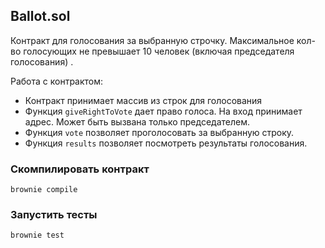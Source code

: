 ## Ballot.sol
Контракт для голосования за выбранную строчку. Максимальное кол-во голосующих не превышает 10 человек (включая председателя голосования) .

Работа с контрактом:
- Контракт принимает массив из строк для голосования
- Функция ```giveRightToVote``` дает право голоса. На вход принимает адрес. Может быть вызвана только председателем.
- Функция ```vote``` позволяет проголосовать за выбранную строку.
- Функция ```results``` позволяет посмотреть результаты голосования.

### Скомпилировать контракт
```
brownie compile
```

### Запустить тесты
```
brownie test
```

